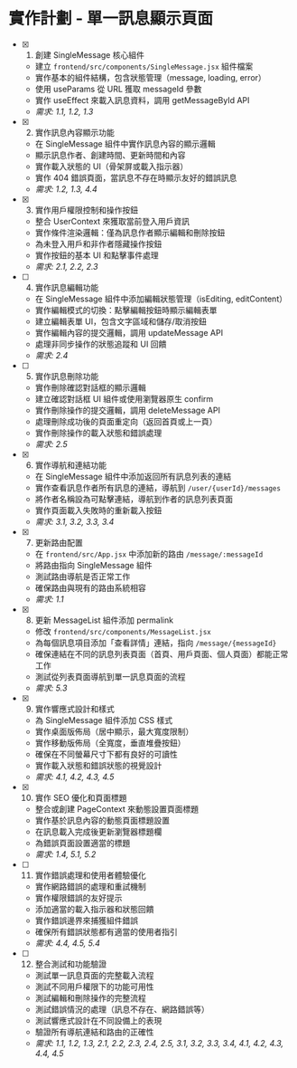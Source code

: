 # 實作計劃 - 單一訊息顯示頁面

- [x] 1. 創建 SingleMessage 核心組件
  - 建立 `frontend/src/components/SingleMessage.jsx` 組件檔案
  - 實作基本的組件結構，包含狀態管理（message, loading, error）
  - 使用 useParams 從 URL 獲取 messageId 參數
  - 實作 useEffect 來載入訊息資料，調用 getMessageById API
  - _需求: 1.1, 1.2, 1.3_

- [x] 2. 實作訊息內容顯示功能
  - 在 SingleMessage 組件中實作訊息內容的顯示邏輯
  - 顯示訊息作者、創建時間、更新時間和內容
  - 實作載入狀態的 UI（骨架屏或載入指示器）
  - 實作 404 錯誤頁面，當訊息不存在時顯示友好的錯誤訊息
  - _需求: 1.2, 1.3, 4.4_

- [x] 3. 實作用戶權限控制和操作按鈕
  - 整合 UserContext 來獲取當前登入用戶資訊
  - 實作條件渲染邏輯：僅為訊息作者顯示編輯和刪除按鈕
  - 為未登入用戶和非作者隱藏操作按鈕
  - 實作按鈕的基本 UI 和點擊事件處理
  - _需求: 2.1, 2.2, 2.3_

- [ ] 4. 實作訊息編輯功能
  - 在 SingleMessage 組件中添加編輯狀態管理（isEditing, editContent）
  - 實作編輯模式的切換：點擊編輯按鈕時顯示編輯表單
  - 建立編輯表單 UI，包含文字區域和儲存/取消按鈕
  - 實作編輯內容的提交邏輯，調用 updateMessage API
  - 處理非同步操作的狀態追蹤和 UI 回饋
  - _需求: 2.4_

- [ ] 5. 實作訊息刪除功能
  - 實作刪除確認對話框的顯示邏輯
  - 建立確認對話框 UI 組件或使用瀏覽器原生 confirm
  - 實作刪除操作的提交邏輯，調用 deleteMessage API
  - 處理刪除成功後的頁面重定向（返回首頁或上一頁）
  - 實作刪除操作的載入狀態和錯誤處理
  - _需求: 2.5_

- [x] 6. 實作導航和連結功能
  - 在 SingleMessage 組件中添加返回所有訊息列表的連結
  - 實作查看訊息作者所有訊息的連結，導航到 `/user/{userId}/messages`
  - 將作者名稱設為可點擊連結，導航到作者的訊息列表頁面
  - 實作頁面載入失敗時的重新載入按鈕
  - _需求: 3.1, 3.2, 3.3, 3.4_

- [x] 7. 更新路由配置
  - 在 `frontend/src/App.jsx` 中添加新的路由 `/message/:messageId`
  - 將路由指向 SingleMessage 組件
  - 測試路由導航是否正常工作
  - 確保路由與現有的路由系統相容
  - _需求: 1.1_

- [x] 8. 更新 MessageList 組件添加 permalink
  - 修改 `frontend/src/components/MessageList.jsx`
  - 為每個訊息項目添加「查看詳情」連結，指向 `/message/{messageId}`
  - 確保連結在不同的訊息列表頁面（首頁、用戶頁面、個人頁面）都能正常工作
  - 測試從列表頁面導航到單一訊息頁面的流程
  - _需求: 5.3_

- [x] 9. 實作響應式設計和樣式
  - 為 SingleMessage 組件添加 CSS 樣式
  - 實作桌面版佈局（居中顯示，最大寬度限制）
  - 實作移動版佈局（全寬度，垂直堆疊按鈕）
  - 確保在不同螢幕尺寸下都有良好的可讀性
  - 實作載入狀態和錯誤狀態的視覺設計
  - _需求: 4.1, 4.2, 4.3, 4.5_

- [x] 10. 實作 SEO 優化和頁面標題
  - 整合或創建 PageContext 來動態設置頁面標題
  - 實作基於訊息內容的動態頁面標題設置
  - 在訊息載入完成後更新瀏覽器標題欄
  - 為錯誤頁面設置適當的標題
  - _需求: 1.4, 5.1, 5.2_

- [ ] 11. 實作錯誤處理和使用者體驗優化
  - 實作網路錯誤的處理和重試機制
  - 實作權限錯誤的友好提示
  - 添加適當的載入指示器和狀態回饋
  - 實作錯誤邊界來捕獲組件錯誤
  - 確保所有錯誤狀態都有適當的使用者指引
  - _需求: 4.4, 4.5, 5.4_

- [ ] 12. 整合測試和功能驗證
  - 測試單一訊息頁面的完整載入流程
  - 測試不同用戶權限下的功能可用性
  - 測試編輯和刪除操作的完整流程
  - 測試錯誤情況的處理（訊息不存在、網路錯誤等）
  - 測試響應式設計在不同設備上的表現
  - 驗證所有導航連結和路由的正確性
  - _需求: 1.1, 1.2, 1.3, 2.1, 2.2, 2.3, 2.4, 2.5, 3.1, 3.2, 3.3, 3.4, 4.1, 4.2, 4.3, 4.4, 4.5_